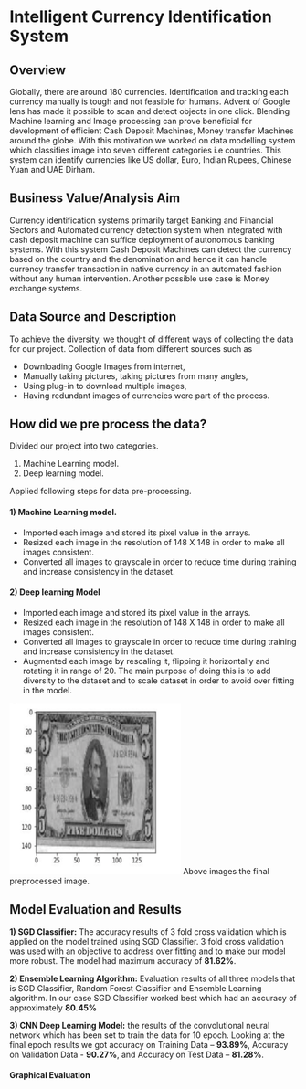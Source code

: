 # Intelligent Currency Identification System
## Overview
Globally, there are around 180 currencies. Identification and tracking each currency manually is tough and not feasible for humans. Advent of Google lens has made it possible to scan and detect objects in one click. Blending Machine learning and Image processing can prove beneficial for development of efficient Cash Deposit Machines, Money transfer Machines around the globe. With this motivation we worked on data modelling system which classifies image into seven different categories i.e countries. This system can identify currencies like US dollar, Euro, Indian Rupees, Chinese Yuan and UAE Dirham. 

## Business Value/Analysis Aim
Currency identification systems primarily target Banking and Financial Sectors and Automated currency detection system when integrated with cash deposit machine can suffice deployment of autonomous banking systems. With this system Cash Deposit Machines can detect the currency based on the country and the denomination and hence it can handle currency transfer transaction in native currency in an automated fashion without any human intervention. Another possible use case is Money exchange systems. 

## Data Source and Description
To achieve the diversity, we thought of different ways of collecting the data for our project. Collection of data from different sources such as
- Downloading Google Images from internet,
- Manually taking pictures, taking pictures from many angles,
- Using plug-in to download multiple images,
- Having redundant images of currencies were part of the process.

## How did we pre process the data?
Divided our project into two categories.
1) Machine Learning model.
2) Deep learning model.

Applied following steps for data pre-processing.
#### 1) Machine Learning model.
- Imported each image and stored its pixel value in the arrays.
- Resized each image in the resolution of 148 X 148 in order to make all images
consistent.
- Converted all images to grayscale in order to reduce time during training and
increase consistency in the dataset.

#### 2) Deep learning Model
- Imported each image and stored its pixel value in the arrays.
- Resized each image in the resolution of 148 X 148 in order to make all images
consistent.
- Converted all images to grayscale in order to reduce time during training and increase consistency in the dataset.
- Augmented each image by rescaling it, flipping it horizontally and rotating it in range of 20. The main purpose of doing this is to add diversity to the dataset and to scale dataset in order to avoid over fitting in the model.

<img src="P1.png" width="300" height="300">
Above images the final preprocessed image.

## Model Evaluation and Results
**1) SGD Classifier:** The accuracy results of 3 fold cross validation which is applied on the model trained using SGD Classifier.
3 fold cross validation was used with an objective to address over fitting and to make our model more robust. The model had maximum accuracy of **81.62%**.

**2) Ensemble Learning Algorithm:** Evaluation results of all three models that is SGD Classifier, Random Forest Classifier and Ensemble Learning algorithm. In our case SGD Classifier worked best which had an accuracy of approximately **80.45%**

**3) CNN Deep Learning Model:** the results of the convolutional neural network which has been set to train the data for 10 epoch. Looking at the final epoch results we got accuracy on Training Data – **93.89%**, Accuracy on Validation Data - **90.27%**, and Accuracy on Test Data – **81.28%**.

#### Graphical Evaluation









